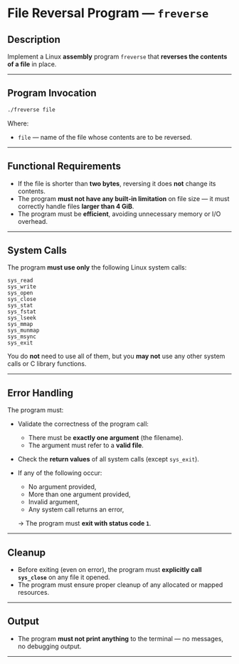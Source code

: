 # File Reversal Program — `freverse`

## Description

Implement a Linux **assembly** program `freverse` that **reverses the contents of a file** in place.

---

## Program Invocation

```bash
./freverse file
````

Where:

* `file` — name of the file whose contents are to be reversed.

---

## Functional Requirements

* If the file is shorter than **two bytes**, reversing it does **not** change its contents.
* The program **must not have any built-in limitation** on file size — it must correctly handle files **larger than 4 GiB**.
* The program must be **efficient**, avoiding unnecessary memory or I/O overhead.

---

## System Calls

The program **must use only** the following Linux system calls:

```
sys_read
sys_write
sys_open
sys_close
sys_stat
sys_fstat
sys_lseek
sys_mmap
sys_munmap
sys_msync
sys_exit
```

You do **not** need to use all of them, but you **may not** use any other system calls or C library functions.

---

## Error Handling

The program must:

* Validate the correctness of the program call:

  * There must be **exactly one argument** (the filename).
  * The argument must refer to a **valid file**.
* Check the **return values** of all system calls (except `sys_exit`).
* If any of the following occur:

  * No argument provided,
  * More than one argument provided,
  * Invalid argument,
  * Any system call returns an error,

  → The program must **exit with status code `1`**.

---

## Cleanup

* Before exiting (even on error), the program must **explicitly call `sys_close`** on any file it opened.
* The program must ensure proper cleanup of any allocated or mapped resources.

---

## Output

* The program **must not print anything** to the terminal — no messages, no debugging output.

---

